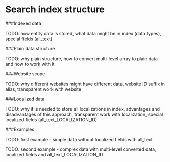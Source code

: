 Search index structure
======================


###Indexed data

TODO: how entity data is stored, what data might be in index (data types),
special fields (all_text)


###Plain data structure

TODO: why plain structure, how to convert multi-level array to plain data and
how to work with it 


###Website scope

TODO: why different websites might have different data, website ID suffix in alias,
transparent work with website


###Localized data

TODO: why it is needed to store all localizations in index, advantages and 
disadvantages of this approach, transparent work with localization,
special localized fields (all_text_LOCALIZATION_ID)


###Examples

TODO: first example - simple data without localized fields with all_text

TODO: second example - complex data with multi-level converted data, localized fields
and all_text_LOCALIZATION_ID
